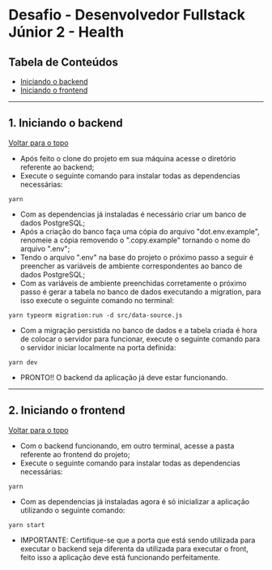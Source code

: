 # Desafio - Desenvolvedor Fullstack Júnior 2 - Health

## Tabela de Conteúdos

- [Iniciando o backend](#1-iniciando-o-backend)
- [Iniciando o frontend](#2-iniciando-o-frontend)

---

## 1. Iniciando o backend

[ Voltar para o topo ](#tabela-de-conteúdos)

- Após feito o clone do projeto em sua máquina acesse o diretório referente ao backend;
- Execute o seguinte comando para instalar todas as dependencias necessárias:

```
yarn
```

- Com as dependencias já instaladas é necessário criar um banco de dados PostgreSQL;
- Após a criação do banco faça uma cópia do arquivo "dot.env.example", renomeie a cópia removendo o ".copy.example" tornando o nome do arquivo ".env";
- Tendo o arquivo ".env" na base do projeto o próximo passo a seguir é preencher as variáveis de ambiente correspondentes ao banco de dados PostgreSQL;
- Com as variáveis de ambiente preenchidas corretamente o próximo passo é gerar a tabela no banco de dados executando a migration, para isso execute o seguinte comando no terminal:

```
yarn typeorm migration:run -d src/data-source.js
```

- Com a migração persistida no banco de dados e a tabela criada é hora de colocar o servidor para funcionar, execute o seguinte comando para o servidor iniciar localmente na porta definida:

```
yarn dev
```

- PRONTO!! O backend da aplicação já deve estar funcionando.

---

## 2. Iniciando o frontend

[ Voltar para o topo ](#tabela-de-conteúdos)

- Com o backend funcionando, em outro terminal, acesse a pasta referente ao frontend do projeto;
- Execute o seguinte comando para instalar todas as dependencias necessárias:

```
yarn
```

- Com as dependencias já instaladas agora é só inicializar a aplicação utilizando o seguinte comando:

```
yarn start
```

- IMPORTANTE: Certifique-se que a porta que está sendo utilizada para executar o backend seja diferenta da utilizada para executar o front, feito isso a aplicação deve está funcionando perfeitamente.
